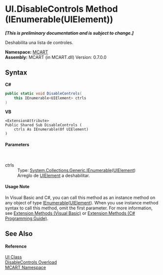 # UI.DisableControls Method (IEnumerable(UIElement))
 _**\[This is preliminary documentation and is subject to change.\]**_

Deshabilita una lista de controles.

**Namespace:**&nbsp;<a href="89e7854f-fe6f-d208-fb0c-b17953422852">MCART</a><br />**Assembly:**&nbsp;MCART (in MCART.dll) Version: 0.7.0.0

## Syntax

**C#**<br />
``` C#
public static void DisableControls(
	this IEnumerable<UIElement> ctrls
)
```

**VB**<br />
``` VB
<ExtensionAttribute>
Public Shared Sub DisableControls ( 
	ctrls As IEnumerable(Of UIElement)
)
```


#### Parameters
&nbsp;<dl><dt>ctrls</dt><dd>Type: <a href="http://msdn2.microsoft.com/es-es/library/9eekhta0" target="_blank">System.Collections.Generic.IEnumerable</a>(<a href="http://msdn2.microsoft.com/es-es/library/ms590078" target="_blank">UIElement</a>)<br />Arreglo de <a href="http://msdn2.microsoft.com/es-es/library/ms590078" target="_blank">UIElement</a> a deshabilitar.</dd></dl>

#### Usage Note
In Visual Basic and C#, you can call this method as an instance method on any object of type <a href="http://msdn2.microsoft.com/es-es/library/9eekhta0" target="_blank">IEnumerable</a>(<a href="http://msdn2.microsoft.com/es-es/library/ms590078" target="_blank">UIElement</a>). When you use instance method syntax to call this method, omit the first parameter. For more information, see <a href="http://msdn.microsoft.com/en-us/library/bb384936.aspx">Extension Methods (Visual Basic)</a> or <a href="http://msdn.microsoft.com/en-us/library/bb383977.aspx">Extension Methods (C# Programming Guide)</a>.

## See Also


#### Reference
<a href="11cde9c6-a596-d602-594d-308b0ec41ea6">UI Class</a><br /><a href="19c9c21f-2d54-87e0-c870-c60e70d19aa5">DisableControls Overload</a><br /><a href="89e7854f-fe6f-d208-fb0c-b17953422852">MCART Namespace</a><br />